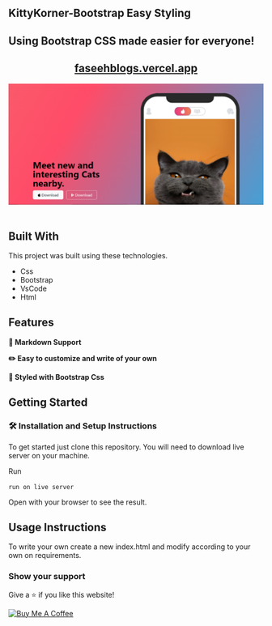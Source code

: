 ## KittyKorner-Bootstrap Easy Styling

## Using Bootstrap CSS made easier for everyone!

<h2 align="center">
  <a href="https://faseehblogs.vercel.app/" target="_blank">faseehblogs.vercel.app</a>
</h2>

<div align="center">
  <img alt="Demo" src="./Extra/src.PNG" />
</div>

<br/>


## Built With

This project was built using these technologies.

- Css
- Bootstrap
- VsCode
- Html

## Features

**📃 Markdown Support**

**✏️ Easy to customize and write of your own**

**🎨 Styled with Bootstrap Css**

## Getting Started

### 🛠 Installation and Setup Instructions

To get started just clone this repository. You will need to download live server on your machine.

Run

```
run on live server
```
Open with your browser to see the result.

## Usage Instructions

To write your own create a new index.html and modify according to your own on requirements.

### Show your support

Give a ⭐ if you like this website!

<a href="https://www.buymeacoffee.com/faseeh41" target="_blank"><img src="https://cdn.buymeacoffee.com/buttons/v2/default-violet.png" alt="Buy Me A Coffee" height= "60px" width= "217px" ></a>

